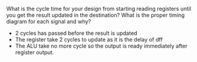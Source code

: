 What is the cycle time for your design from starting reading registers until you get the result updated in the destination? What is the proper timing diagram for each signal and why?

- 2 cycles has passed before the result is updated
- The register take 2 cycles to update as it is the delay of dff
- The ALU take no more cycle so the output is ready immediately after register output.